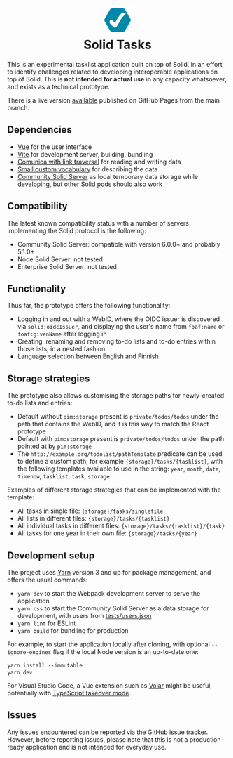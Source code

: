 <h1 align="center">
    <img src="./public/icon.svg" alt="icon"><br>
    Solid Tasks
</h1>

This is an experimental tasklist application built on top of Solid, in an effort to identify challenges related to developing interoperable applications on top of Solid. This is **not intended for actual use** in any capacity whatsoever, and exists as a technical prototype.

There is a live version [available](https://solidlabresearch.github.io/solid-todo-app-vue/) published on GitHub Pages from the main branch.

## Dependencies

* [Vue](https://vuejs.org/) for the user interface
* [Vite](https://vitejs.dev/) for development server, building, bundling
* [Comunica with link traversal](https://github.com/comunica/comunica-feature-link-traversal) for reading and writing data
* [Small custom vocabulary](https://github.com/SolidLabResearch/solid-todo-app-react/tree/main/ontology) for describing the data
* [Community Solid Server](https://github.com/CommunitySolidServer/CommunitySolidServer) as local temporary data storage while developing, but other Solid pods should also work

## Compatibility

The latest known compatibility status with a number of servers implementing the Solid protocol is the following:

* Community Solid Server: compatible with version 6.0.0+ and probably 5.1.0+
* Node Solid Server: not tested
* Enterprise Solid Server: not tested

## Functionality

Thus far, the prototype offers the following functionality:

* Logging in and out with a WebID, where the OIDC issuer is discovered via `solid:oidcIssuer`, and displaying the user's name from `foaf:name` or `foaf:givenName` after logging in
* Creating, renaming and removing to-do lists and to-do entries within those lists, in a nested fashion
* Language selection between English and Finnish

## Storage strategies

The prototype also allows customising the storage paths for newly-created to-do lists and entries:

* Default without `pim:storage` present is `private/todos/todos` under the path that contains the WebID, and it is this way to match the React prototype
* Default with `pim:storage` present is `private/todos/todos` under the path pointed at by `pim:storage`
* The `http://example.org/todolist/pathTemplate` predicate can be used to define a custom path, for example `{storage}/tasks/{tasklist}`, with the following templates available to use in the string: `year`, `month`, `date`, `timenow`, `tasklist`, `task`, `storage`

Examples of different storage strategies that can be implemented with the template:

* All tasks in single file: `{storage}/tasks/singlefile`
* All lists in different files: `{storage}/tasks/{tasklist}`
* All individual tasks in different files: `{storage}/tasks/{tasklist}/{task}`
* All tasks for one year in their own file: `{storage}/tasks/{year}`

## Development setup

The project uses [Yarn](https://yarnpkg.com/) version 3 and up for package management, and offers the usual commands:

* `yarn dev` to start the Webpack development server to serve the application
* `yarn css` to start the Community Solid Server as a data storage for development, with users from [tests/users.json](tests/users.json)
* `yarn lint` for ESLint
* `yarn build` for bundling for production

For example, to start the application locally after cloning, with optional `--ignore-engines` flag if the local Node version is an up-to-date one:

```
yarn install --immutable
yarn dev
```

For Visual Studio Code, a Vue extension such as [Volar](https://marketplace.visualstudio.com/items?itemName=Vue.volar) might be useful, potentially with [TypeScript takeover mode](https://vuejs.org/guide/typescript/overview.html#volar-takeover-mode).

## Issues

Any issues encountered can be reported via the GitHub issue tracker. However, before reporting issues, please note that this is not a production-ready application and is not intended for everyday use.
